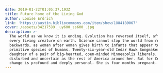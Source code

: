 ```yaml
---
date: 2019-01-22T01:05:37.193Z
title: Future home of the Living God
author: Louise Erdrich
link: 'https://austin.bibliocommons.com/item/show/1884189067'
cover: /assets/34217599._uy600_ss600_.jpg
description: >-
  The world as we know it is ending. Evolution has reversed itself, affecting
  every living creature on earth. Science cannot stop the world from running
  backwards, as woman after woman gives birth to infants that appear to be
  primitive species of humans. Twenty-six-year-old Cedar Hawk Songmaker, adopted
  daughter of a pair of big-hearted, open-minded Minneapolis liberals, is as
  disturbed and uncertain as the rest of America around her. But for Cedar, this
  change is profound and deeply personal. She is four months pregnant.
---
```


